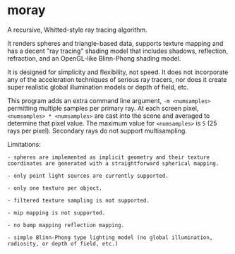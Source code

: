 
# moray

A recursive, Whitted-style ray tracing algorithm.

It renders spheres and triangle-based data, supports texture mapping
and has a decent "ray tracing" shading model that includes shadows, reflection, refraction,
and an OpenGL-like Blinn-Phong shading model.

It is designed for simplicity and flexibility, not speed. It does not incorporate any
of the acceleration techniques of serious ray tracers, nor does it create super
realistic global illumination models or depth of field, etc. 

This program adds an extra command line argument, `-m <numsamples>` permitting
multiple samples per primary ray. At each screen pixel, `<numsamples> * <numsamples>` are
cast into the scene and averaged to determine that pixel value. The maximum value
for `<numsamples>` is `5` (25 rays per pixel).  Secondary rays do not support
multisampling.

Limitations:

    - spheres are implemented as implicit geometry and their texture coordinates are generated with a straightforward spherical mapping.

    - only point light sources are currently supported.

    - only one texture per object.

    - filtered texture sampling is not supported.

    - mip mapping is not supported.

    - no bump mapping reflection mapping.

    - simple Blinn-Phong type lighting model (no global illumination, radiosity, or depth of field, etc.)



